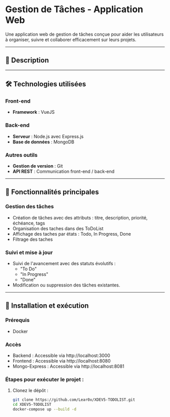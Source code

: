# Gestion de Tâches - Application Web

Une application web de gestion de tâches conçue pour aider les utilisateurs à organiser, suivre et collaborer efficacement sur leurs projets.

---

## 🚀 **Description**


---

## 🛠 **Technologies utilisées**
### **Front-end**
- **Framework** : VueJS

### **Back-end**
- **Serveur** : Node.js avec Express.js
- **Base de données** : MongoDB

### **Autres outils**
- **Gestion de version** : Git
- **API REST** : Communication front-end / back-end

---

## 🌟 **Fonctionnalités principales**
### **Gestion des tâches**
- Création de tâches avec des attributs : titre, description, priorité, échéance, tags
- Organisation des taches dans des ToDoList
- Affichage des taches par états : Todo, In Progress, Done
- Filtrage des taches


### **Suivi et mise à jour**
- Suivi de l'avancement avec des statuts évolutifs :
  - "To Do"
  - "In Progress"
  - "Done"
- Modification ou suppression des tâches existantes.

---

## 📝 **Installation et exécution**
### **Prérequis**
- Docker

### Accès
- Backend : Accessible via http://localhost:3000
- Frontend : Accessible via http://localhost:8080
- Mongo-Express : Accessible via http://localhost:8081

### **Étapes pour exécuter le projet :**
1. Clonez le dépôt :
   ```bash
   git clone https://github.com/Lear0x/XDEV5-TODOLIST.git
   cd XDEV5-TODOLIST
   docker-compose up --build -d

